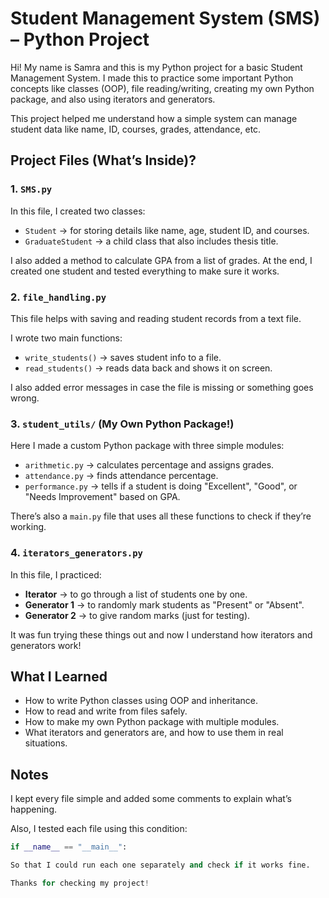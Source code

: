 # Student Management System (SMS) – Python Project

Hi! My name is Samra and this is my Python project for a basic Student Management System. I made this to practice some important Python concepts like classes (OOP), file reading/writing, creating my own Python package, and also using iterators and generators.

This project helped me understand how a simple system can manage student data like name, ID, courses, grades, attendance, etc.

## Project Files  (What’s Inside)?

### 1. `SMS.py`
In this file, I created two classes:
- `Student` → for storing details like name, age, student ID, and courses.
- `GraduateStudent` → a child class that also includes thesis title.

I also added a method to calculate GPA from a list of grades. At the end, I created one student and tested everything to make sure it works.

### 2. `file_handling.py`
This file helps with saving and reading student records from a text file.

I wrote two main functions:
- `write_students()` → saves student info to a file.
- `read_students()` → reads data back and shows it on screen.

I also added error messages in case the file is missing or something goes wrong.

### 3. `student_utils/` (My Own Python Package!)
Here I made a custom Python package with three simple modules:
- `arithmetic.py` → calculates percentage and assigns grades.
- `attendance.py` → finds attendance percentage.
- `performance.py` → tells if a student is doing "Excellent", "Good", or "Needs Improvement" based on GPA.

There’s also a `main.py` file that uses all these functions to check if they’re working.

### 4. `iterators_generators.py`
In this file, I practiced:
- **Iterator** → to go through a list of students one by one.
- **Generator 1** → to randomly mark students as "Present" or "Absent".
- **Generator 2** → to give random marks (just for testing).

It was fun trying these things out and now I understand how iterators and generators work!

##  What I Learned
- How to write Python classes using OOP and inheritance.
- How to read and write from files safely.
- How to make my own Python package with multiple modules.
- What iterators and generators are, and how to use them in real situations.

## Notes
I kept every file simple and added some comments to explain what’s happening.

Also, I tested each file using this condition:
```python
if __name__ == "__main__":

So that I could run each one separately and check if it works fine.

Thanks for checking my project! 

